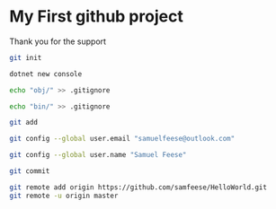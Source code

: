 # My First github project

Thank you for the support

```bash
git init

dotnet new console

echo "obj/" >> .gitignore

echo "bin/" >> .gitignore

git add

git config --global user.email "samuelfeese@outlook.com"

git config --global user.name "Samuel Feese"

git commit

git remote add origin https://github.com/samfeese/HelloWorld.git
git remote -u origin master
```